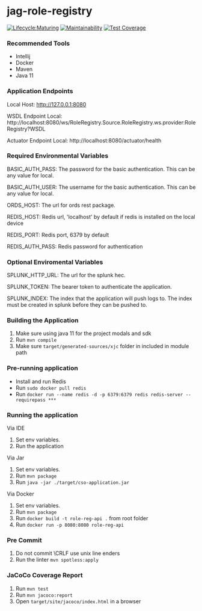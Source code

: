 # jag-role-registry

[![Lifecycle:Maturing](https://img.shields.io/badge/Lifecycle-Maturing-007EC6)](https://github.com/bcgov/jag-role-registry)
[![Maintainability](https://api.codeclimate.com/v1/badges/5a7027d5cc5800eeb2fe/maintainability)](https://codeclimate.com/github/bcgov/jag-role-registry/maintainability)
[![Test Coverage](https://api.codeclimate.com/v1/badges/5a7027d5cc5800eeb2fe/test_coverage)](https://codeclimate.com/github/bcgov/jag-role-registry/test_coverage)
### Recommended Tools
* Intellij
* Docker
* Maven
* Java 11

### Application Endpoints

Local Host: http://127.0.0.1:8080

WSDL Endpoint Local: http://localhost:8080/ws/RoleRegistry.Source.RoleRegistry.ws.provider:RoleRegistry?WSDL

Actuator Endpoint Local: http://localhost:8080/actuator/health

### Required Environmental Variables

BASIC_AUTH_PASS: The password for the basic authentication. This can be any value for local.

BASIC_AUTH_USER: The username for the basic authentication. This can be any value for local.

ORDS_HOST: The url for ords rest package.

REDIS_HOST: Redis url, 'localhost' by default if redis is installed on the local device

REDIS_PORT: Redis port, 6379 by default

REDIS_AUTH_PASS: Redis password for authentication

### Optional Enviromental Variables
SPLUNK_HTTP_URL: The url for the splunk hec.

SPLUNK_TOKEN: The bearer token to authenticate the application.

SPLUNK_INDEX: The index that the application will push logs to. The index must be created in splunk
before they can be pushed to.

### Building the Application
1) Make sure using java 11 for the project modals and sdk
2) Run ``mvn compile``
3) Make sure ```target/generated-sources/xjc``` folder in included in module path

### Pre-running application
* Install and run Redis
* Run ```sudo docker pull redis```
* Run ```docker run --name redis -d -p 6379:6379 redis redis-server --requirepass ***```

### Running the application
Via IDE
1) Set env variables.
2) Run the application

Via Jar
1) Set env variables.
2) Run ```mvn package```
3) Run ```java -jar ./target/cso-application.jar```

Via Docker
1) Set env variables.
2) Run ```mvn package```
3) Run ```docker build -t role-reg-api .``` from root folder
4) Run ```docker run -p 8080:8080 role-reg-api```

### Pre Commit
1) Do not commit \CRLF use unix line enders
2) Run the linter ```mvn spotless:apply```

### JaCoCo Coverage Report
1) Run ```mvn test```
2) Run ```mvn jacoco:report```
3) Open ```target/site/jacoco/index.html``` in a browser
